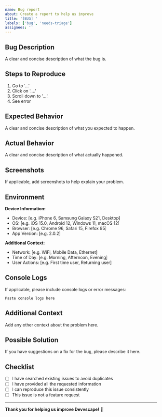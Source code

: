 ```yaml
---
name: Bug report
about: Create a report to help us improve
title: '[BUG] '
labels: ['bug', 'needs-triage']
assignees: ''
---
```


## Bug Description

A clear and concise description of what the bug is.

## Steps to Reproduce

1. Go to '...'
2. Click on '....'
3. Scroll down to '....'
4. See error

## Expected Behavior

A clear and concise description of what you expected to happen.

## Actual Behavior

A clear and concise description of what actually happened.

## Screenshots

If applicable, add screenshots to help explain your problem.

## Environment

**Device Information:**
- Device: [e.g. iPhone 6, Samsung Galaxy S21, Desktop]
- OS: [e.g. iOS 15.0, Android 12, Windows 11, macOS 12]
- Browser: [e.g. Chrome 96, Safari 15, Firefox 95]
- App Version: [e.g. 2.0.2]

**Additional Context:**
- Network: [e.g. WiFi, Mobile Data, Ethernet]
- Time of Day: [e.g. Morning, Afternoon, Evening]
- User Actions: [e.g. First time user, Returning user]

## Console Logs

If applicable, please include console logs or error messages:

```
Paste console logs here
```

## Additional Context

Add any other context about the problem here.

## Possible Solution

If you have suggestions on a fix for the bug, please describe it here.

## Checklist

- [ ] I have searched existing issues to avoid duplicates
- [ ] I have provided all the requested information
- [ ] I can reproduce this issue consistently
- [ ] This issue is not a feature request

---

**Thank you for helping us improve Devvscape! 🐛** 